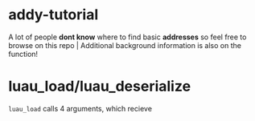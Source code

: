# addy-tutorial

A lot of people **dont know** where to find basic **addresses** so feel free to browse on this repo | Additional background information is also on the function!

# luau_load/luau_deserialize

`luau_load` calls 4 arguments, which recieve

